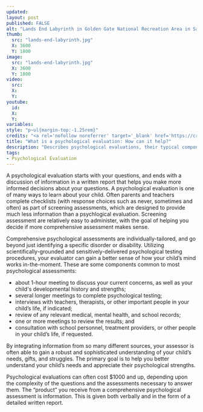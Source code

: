 ```yaml
---
updated:
layout: post
published: FALSE
alt: "Lands End Labyrinth in Golden Gate National Recreation Area in San Francisco, California"
thumb:
  src: "lands-end-labyrinth.jpg"
  X: 3600
  Y: 1800
image:
  src: "lands-end-labyrinth.jpg"
  X: 3600
  Y: 1800
video:
  src: 
  X: 
  Y: 
youtube:
  id:
  X:
  Y:
variables:
style: "p~ul{margin-top:-1.25rem}"
credits: "<a rel='nofollow noreferrer' target='_blank' href='https://creativecommons.org/licenses/by/2.0/' title='Creative Commons License'><svg xmlns='http://www.w3.org/2000/svg' viewBox='5.5 -3.5 64 64' enable-background='new 5.5 -3.5 64 64'><circle fill='#fff' cx='37.785' cy='28.501' r='28.836'/><path d='M37.441-3.5c8.951 0 16.572 3.125 22.857 9.372 3.008 3.009 5.295 6.448 6.857 10.314 1.561 3.867 2.344 7.971 2.344 12.314 0 4.381-.773 8.486-2.314 12.313-1.543 3.828-3.82 7.21-6.828 10.143-3.123 3.085-6.666 5.448-10.629 7.086-3.961 1.638-8.057 2.457-12.285 2.457s-8.276-.808-12.143-2.429c-3.866-1.618-7.333-3.961-10.4-7.027-3.067-3.066-5.4-6.524-7-10.372s-2.4-7.904-2.4-12.171c0-4.229.809-8.295 2.428-12.2 1.619-3.905 3.972-7.4 7.057-10.486 6.095-6.208 13.58-9.314 22.456-9.314zm.116 5.772c-7.314 0-13.467 2.553-18.458 7.657-2.515 2.553-4.448 5.419-5.8 8.6-1.354 3.181-2.029 6.505-2.029 9.972 0 3.429.675 6.734 2.029 9.913 1.353 3.183 3.285 6.021 5.8 8.516 2.514 2.496 5.351 4.399 8.515 5.715 3.161 1.314 6.476 1.971 9.943 1.971 3.428 0 6.75-.665 9.973-1.999 3.219-1.335 6.121-3.257 8.713-5.771 4.99-4.876 7.484-10.99 7.484-18.344 0-3.543-.648-6.895-1.943-10.057-1.293-3.162-3.18-5.98-5.654-8.458-5.146-5.143-11.335-7.715-18.573-7.715zm-.401 20.915l-4.287 2.229c-.458-.951-1.019-1.619-1.685-2-.667-.38-1.286-.571-1.858-.571-2.856 0-4.286 1.885-4.286 5.657 0 1.714.362 3.084 1.085 4.113.724 1.029 1.791 1.544 3.201 1.544 1.867 0 3.181-.915 3.944-2.743l3.942 2c-.838 1.563-2 2.791-3.486 3.686-1.484.896-3.123 1.343-4.914 1.343-2.857 0-5.163-.875-6.915-2.629-1.752-1.752-2.628-4.19-2.628-7.313 0-3.048.886-5.466 2.657-7.257 1.771-1.79 4.009-2.686 6.715-2.686 3.963-.002 6.8 1.541 8.515 4.627zm18.457 0l-4.229 2.229c-.457-.951-1.02-1.619-1.686-2-.668-.38-1.307-.571-1.914-.571-2.857 0-4.287 1.885-4.287 5.657 0 1.714.363 3.084 1.086 4.113.723 1.029 1.789 1.544 3.201 1.544 1.865 0 3.18-.915 3.941-2.743l4 2c-.875 1.563-2.057 2.791-3.541 3.686-1.486.896-3.105 1.343-4.857 1.343-2.896 0-5.209-.875-6.941-2.629-1.736-1.752-2.602-4.19-2.602-7.313 0-3.048.885-5.466 2.658-7.257 1.77-1.79 4.008-2.686 6.713-2.686 3.962-.002 6.783 1.541 8.458 4.627z'/></svg></a> George Williams | <a rel='nofollow noreferrer' target='_blank' href='https://www.flickr.com/photos/124749742@N05/14080732850/'>Flickr</a> | unendorsed adaptation"
title: "What is a psychological evaluation: How can it help?"
description: "Describes psychological evaluations, their typical components, how they can help, and how they differ from checklists and screening assessments."
tags:
- Psychological Evaluation
---
```

A psychological evaluation starts with your questions, and ends with a discussion of information in a written report that helps you make more informed decisions about your questions. A psychological evaluation is one of many ways to learn about your child. Often parents and teachers complete checklists (with response choices such as never, sometimes and often) as part of screening assessments, which are designed to provide much less information than a psychlogical evaluation. Screening assessment are relatively easy to administer, with the goal of helping you decide if more comprehensive assessment makes sense. 

Comprehensive psychological assessments are individually-tailored, and go beyond just identifying a specific disorder or disability. Utilizing scientifically-grounded and sensitively-delivered psychological testing procedures, your evaluator can gain a better sense of how your child’s mind works in-the-moment. These are some components common to most psychological assessments:
<ul>
	<li>about 1-hour meeting to discuss your current concerns, as well as your child's developmental history and strengths;</li>
	<li>several longer meetings to complete psychological testing;</li>
	<li>interviews with teachers, therapists, or other important people in your child’s life, if indicated;</li>
	<li>review of any relevant medical, mental health, and school records;</li>
	<li>one or more meetings to review the results; and</li>
	<li>consultation with school personnel, treatment providers, or other people in your child’s life, if requested.</li>
</ul>

By integrating information from so many different sources, your assessor is often able to gain a robust and sophisticated understanding of your child’s needs, gifts, and struggles. The primary goal is to help you better understand your child’s needs and appreciate their psychological strengths. 

Psychological evaluations can often cost $1000 and up, depending upon the complexity of the questions and the assessments necessary to answer them. The “product” you receive from a comprehensive psychological assessment is information. This is given both verbally and in the form of a detailed written report.